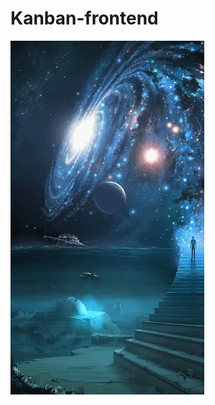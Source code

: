 # Kanban-frontend


![alt text](https://raw.githubusercontent.com/i0skar/Kanban-frontend/master/test/giphy.gif)
